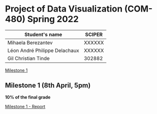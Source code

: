 # Project of Data Visualization (COM-480) Spring 2022


| Student's name                | SCIPER |
| ----------------------------- | ------ |
| Mihaela Berezantev            | XXXXXX |
| Léon André Philippe Delachaux | XXXXXX |
| Gil Christian Tinde           | 302882 |


[Milestone 1](#milestone-1)


## Milestone 1 (8th April, 5pm)

**10% of the final grade**

[Milestone 1 - Report](milestones/milestone1.md)
